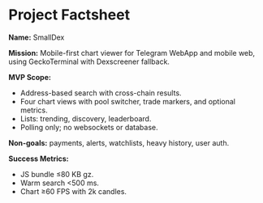 # Project Factsheet

**Name:** SmallDex

**Mission:** Mobile-first chart viewer for Telegram WebApp and mobile web, using GeckoTerminal with Dexscreener fallback.

**MVP Scope:**
- Address-based search with cross-chain results.
- Four chart views with pool switcher, trade markers, and optional metrics.
- Lists: trending, discovery, leaderboard.
- Polling only; no websockets or database.

**Non-goals:** payments, alerts, watchlists, heavy history, user auth.

**Success Metrics:**
- JS bundle ≤80 KB gz.
- Warm search <500 ms.
- Chart ≥60 FPS with 2k candles.
